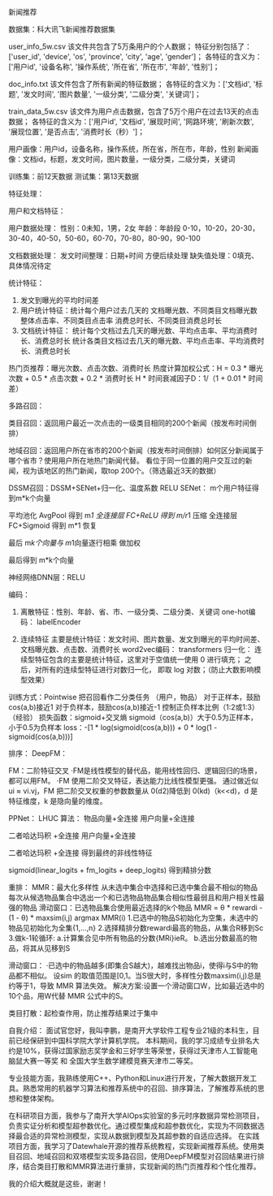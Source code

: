 新闻推荐

数据集：科大讯飞新闻推荐数据集

user_info_5w.csv
该文件共包含了5万条用户的个人数据；
特征分别包括了：['user_id', 'device', 'os', 'province', 'city', 'age', 'gender']；
各特征的含义为：['用户id', '设备名称', '操作系统', '所在省', '所在市', '年龄', '性别']；

doc_info.txt
该文件包含了所有新闻的特征数据；
各特征的含义为：['文档id', '标题', '发文时间', '图片数量', '一级分类', '二级分类', '关键词']；

train_data_5w.csv
该文件为用户点击数据，包含了5万个用户在过去13天的点击数据；
各特征的含义为：['用户id', '文档id', '展现时间', '网路环境', '刷新次数', '展现位置', '是否点击', '消费时长（秒）']；

用户画像：用户id，设备名称，操作系统，所在省，所在市，年龄，性别
新闻画像：文档id，标题，发文时间，图片数量，一级分类，二级分类，关键词

训练集：前12天数据
测试集：第13天数据

特征处理：

用户和文档特征：

用户数据处理：
性别：0未知，1男，2女
年龄：年龄段 0-10，10-20，20-30，30-40，40-50，50-60，60-70，70-80，80-90，90-100

文档数据处理：
发文时间整理：日期+时间 方便后续处理
缺失值处理：0填充、具体情况待定


统计特征：
1. 发文到曝光的平均时间差
2. 用户统计特征：统计每个用户过去几天的
   文档曝光数、不同类目文档曝光数
   整体点击率、不同类目点击率
   消费总时长、不同类目消费总时长
3. 文档统计特征：
   统计每个文档过去几天的曝光数、平均点击率、平均消费时长、消费总时长
   统计各类目文档过去几天的曝光数、平均点击率、平均消费时长、消费总时长



热门页推荐：曝光次数、点击次数、消费时长
    热度计算加权公式：H = 0.3 * 曝光次数 + 0.5 * 点击次数 + 0.2 * 消费时长
    H * 时间衰减因子D：1/（1 + 0.01 * 时间差）

多路召回：

类目召回：返回用户最近一次点击的一级类目相同的200个新闻（按发布时间倒排）

地域召回：返回用户所在省市的200个新闻（按发布时间倒排）如何区分新闻属于哪个省市？使用用户所在地热门新闻代替。
            看位于同一位置的用户交互过的新闻，视为该地区的热门新闻，取top 200个。（筛选最近3天的数据）


DSSM召回：DSSM+SENet+归一化、温度系数 RELU
SENet：
m个用户特征得到m*k个向量

平均池化 AvgPool 得到 m*1
全连接层 FC+ReLU 得到 m/r*1 压缩
全连接层 FC+Sigmoid 得到 m*1 恢复

最后
m*k个向量与 m*1向量逐行相乘 做加权

最后得到 m*k个向量

神经网络DNN层：RELU


编码：
1. 离散特征：性别、年龄、省、市、一级分类、二级分类、关键词
    one-hot编码： labelEncoder

2. 连续特征 主要是统计特征：发文时间、图片数量、发文到曝光的平均时间差、文档曝光数、点击数、消费时长
    word2vec编码： transformers
    归一化：
连续型特征包含的主要是统计特征，这里对于空值统一使用 0 进行填充；
之后，对所有的连续型特征进行对数归一化， 即取 log 对数；（防止大数影响模型效果）


训练方式：Pointwise
把召回看作二分类任务 （用户，物品）
对于正样本，鼓励cos(a,b)接近1
对于负样本，鼓励cos(a,b)接近-1
控制正负样本比例（1:2或1:3）（经验）
损失函数：sigmoid+交叉熵
sigmoid（cos(a,b)）大于0.5为正样本，小于0.5为负样本 loss：-[1 * log(sigmoid(cos(a,b))) + 0 * log(1 - sigmoid(cos(a,b)))]


排序：
DeepFM：

FM：二阶特征交叉
·FM是线性模型的替代品，能用线性回归、逻辑回归的场景，都可以用FM。
·FM 使用二阶交叉特征，表达能力比线性模型更强。
通过做近似 ui ≈ vi.vj，FM 把二阶交叉权重的参数数量从 0(d2)降低到 0(kd)（k<<d)，d 是特征维度，k 是隐向量的维度。

PPNet：
LHUC 算法：
物品向量+全连接
用户向量+全连接

二者哈达玛积 +全连接
用户向量+全连接

二者哈达玛积 +全连接
得到最终的非线性特征

sigmoid(linear_logits + fm_logits + deep_logits)
得到精排分数


重排：
MMR：最大化多样性 从未选中集合中选择和已选中集合最不相似的物品
    每次从候选物品集合中选出一个和已选物品物品集合相似性最弱且和用户相关性最强的物品
    滑动窗口：已选物品集合使用最近选择的k个物品
    MMR = θ * rewardi - (1 - θ) * maxsim(i,j)
    argmax MMR(i)
1.已选中的物品S初始化为空集，未选中的物品见初始化为全集{1,…,n}
2.选择精排分数rewardi最高的物品，从集合R移到Sc
3.做k-1轮循环:
a.计算集合见中所有物品的分数{MRi}ieR。
b.选出分数最高的物品，将其从见移到S

滑动窗口：
·已选中的物品越多(即集合S越大)，越难找出物品i，使得i与S中的物品都不相似。
设sim 的取值范围是[0,1。当S很大时，多样性分数maxsim(i,j)总是约等于1，导致 MMR 算法失效。
解决方案:设置一个滑动窗口W，比如最近选中的10个品，用W代替 MMR 公式中的S。

类目打散：起检查作用，防止推荐结果过于集中


自我介绍：
面试官您好，我叫李鹏，是南开大学软件工程专业21级的本科生，目前已经保研到中国科学院大学计算机学院。
本科期间，我的学习成绩专业排名大约是10%，获得过国家励志奖学金和三好学生等荣誉，获得过天津市人工智能电脑鼠大赛一等奖 和 全国大学生数学建模竞赛天津市二等奖。

专业技能方面，我熟练使用C++、Python和Linux进行开发，了解大数据开发工具。熟悉常用的机器学习算法和推荐系统中的召回、排序算法，了解推荐系统的思想和整体架构。

在科研项目方面，我参与了南开大学AIOps实验室的多元时序数据异常检测项目，负责实证分析和模型超参数优化。通过模型集成和超参数优化，实现为不同数据选择最合适的异常检测模型，实现从数据到模型及其超参数的自适应选择。
在实践项目方面，我学习了Datewhale开源的推荐系统教程，实现新闻推荐系统。使用类目召回、地域召回和双塔模型实现多路召回，使用DeepFM模型对召回结果进行排序，结合类目打散和MMR算法进行重排，实现新闻的热门页推荐和个性化推荐。

我的介绍大概就是这些，谢谢！